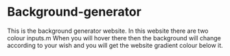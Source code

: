 # Background-generator
This is the background generator website. In this website there are two colour inputs.m When you will hover there then the background will change according to your wish and you will get the website gradient colour below it.
